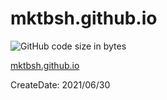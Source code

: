 # mktbsh.github.io

![GitHub code size in bytes](https://img.shields.io/github/languages/code-size/mktbsh/mktbsh.github.io)

[mktbsh.github.io](https://mktbsh.github.io/)

CreateDate: 2021/06/30
